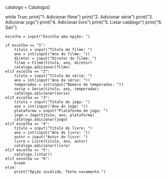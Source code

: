 catalogo = Catalogo()

while True:
    print("1. Adicionar filme")
    print("2. Adicionar série")
    print("3. Adicionar jogo")
    print("4. Adicionar livro")
    print("5. Listar catálogo")
    print("6. Sair")

    escolha = input("Escolha uma opção: ")

    if escolha == "1":
        titulo = input("Título do filme: ")
        ano = int(input("Ano do filme: "))
        diretor = input("Diretor do filme: ")
        filme = Filme(titulo, ano, diretor)
        catalogo.adicionar(filme)
    elif escolha == "2":
        titulo = input("Título da série: ")
        ano = int(input("Ano da série: "))
        temporadas = int(input("Número de temporadas: "))
        serie = Serie(titulo, ano, temporadas)
        catalogo.adicionar(serie)
    elif escolha == "3":
        titulo = input("Título do jogo: ")
        ano = int(input("Ano do jogo: "))
        plataforma = input("Plataforma do jogo: ")
        jogo = Jogo(titulo, ano, plataforma)
        catalogo.adicionar(jogo)
    elif escolha == "4":
        titulo = input("Título do livro: ")
        ano = int(input("Ano do livro: "))
        autor = input("Autor do livro: ")
        livro = Livro(titulo, ano, autor)
        catalogo.adicionar(livro)
    elif escolha == "5":
        catalogo.listar()
    elif escolha == "6":
        break
    else:
        print("Opção inválida. Tente novamente.")
